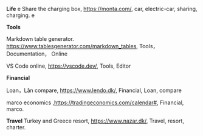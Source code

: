 

**Life**
e
Share the charging box,  https://monta.com/,  car,  electric-car, sharing,  charging.
e

**Tools**

Markdown table generator.  https://www.tablesgenerator.com/markdown_tables,  Tools，Documentation， Online

VS Code online, https://vscode.dev/,  Tools,  Editor

**Financial**

Loan，Lån compare,   https://www.lendo.dk/,   Financial,  Loan, compare

marco economics ,https://tradingeconomics.com/calendar#,  Financial,  marco.

**Travel**
Turkey and Greece resort, https://www.nazar.dk/,  Travel,  resort, charter.
